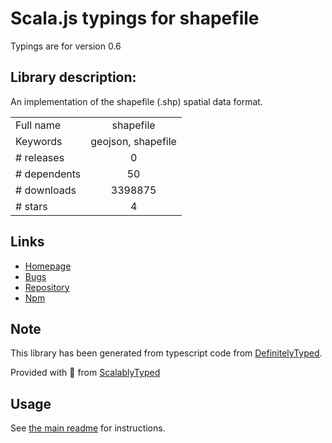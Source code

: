 
# Scala.js typings for shapefile

Typings are for version 0.6

## Library description:
An implementation of the shapefile (.shp) spatial data format.

|                    |                 |
| ------------------ | :-------------: |
| Full name          | shapefile |
| Keywords           | geojson, shapefile |
| # releases         | 0 |
| # dependents       | 50 |
| # downloads        | 3398875 |
| # stars            | 4 |

## Links
- [Homepage](https://github.com/mbostock/shapefile)
- [Bugs](https://github.com/mbostock/shapefile/issues)
- [Repository](https://github.com/mbostock/shapefile)
- [Npm](https://www.npmjs.com/package/shapefile)
    


## Note
This library has been generated from typescript code from [DefinitelyTyped](https://definitelytyped.org).

Provided with :purple_heart: from [ScalablyTyped](https://github.com/oyvindberg/ScalablyTyped)

## Usage
See [the main readme](../../readme.md) for instructions.


